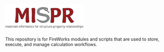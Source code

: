 # <img alt="mispr" src="docs/logo.png" width="250">

This repository is for FireWorks modules and scripts that are used to store, execute, and manage calculation workflows.

